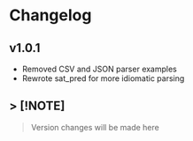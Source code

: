 # Changelog

## v1.0.1 

- Removed CSV and JSON parser examples
- Rewrote sat_pred for more idiomatic parsing

## > [!NOTE]
> Version changes will be made here
